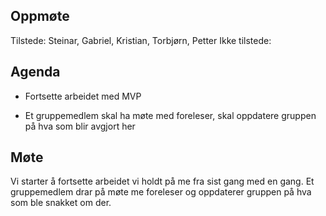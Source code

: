 ## Oppmøte
Tilstede: Steinar, Gabriel, Kristian, Torbjørn, Petter
Ikke tilstede:

## Agenda
- Fortsette arbeidet med MVP

- Et gruppemedlem skal ha møte med foreleser, skal oppdatere gruppen på hva som blir avgjort her

## Møte
Vi starter å fortsette arbeidet vi holdt på me fra sist gang med en gang. Et gruppemedlem drar på møte me 
foreleser og oppdaterer gruppen på hva som ble snakket om der. 